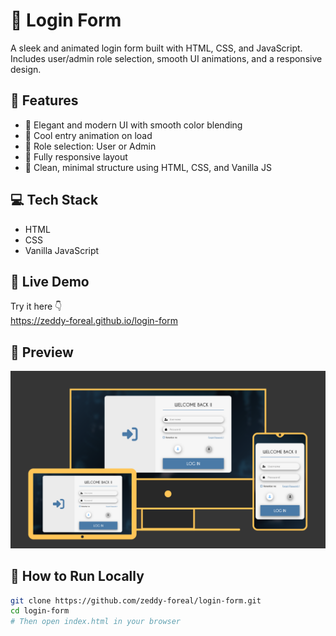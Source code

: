 # 🔐 Login Form

A sleek and animated login form built with HTML, CSS, and JavaScript. Includes user/admin role selection, smooth UI animations, and a responsive design.

## 🌟 Features

- 🎨 Elegant and modern UI with smooth color blending  
- 🚀 Cool entry animation on load  
- 👤 Role selection: User or Admin  
- 📱 Fully responsive layout  
- 🧼 Clean, minimal structure using HTML, CSS, and Vanilla JS

## 💻 Tech Stack

- HTML  
- CSS  
- Vanilla JavaScript  

## 🚀 Live Demo

Try it here 👇  
https://zeddy-foreal.github.io/login-form

## 📸 Preview

![Login Form Screenshot](./preview.png)

## 📁 How to Run Locally

```bash
git clone https://github.com/zeddy-foreal/login-form.git
cd login-form
# Then open index.html in your browser

